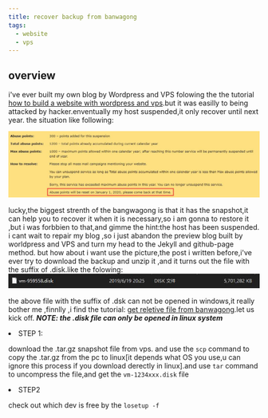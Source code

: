 ```yaml
---
title: recover backup from banwagong
tags:
  - website
  - vps
---
```

<p>
<h2> overview</h2>
i've ever built my own blog by Wordpress and VPS folowing the the tutorial <a href="https://www.seoimo.com/wordpress-vps/">how to build a website with wordpress and vps</a>.but it was easilly to being attacked by hacker.enventually my host suspended,it only recover until next year. the situation like following: </p>

![vps erro](/assets/images/vps.jpg)

lucky,the biggest strenth of the bangwagong is that it has the snapshot,it can help you to recover it when it is necessary,so i am gonna to restore it ,but i was forbbien to that,and gimme the hint:the host has been suspended. i cant wait to repair my blog ,so i just abandon the preview blog built by worldpress and VPS and turn my head  to the Jekyll and github-page method. but how about i want use the picture,the post i written before,i've ever try to download the backup and unzip it ,and it turns out 
the file with the suffix of .disk.like the folowing:
![vps_disk](/assets/images/vps_disk.jpg)

the above file with the suffix of .dsk can not be opened in windows,it really bother me ,finnlly ,i find the tutorial: <a href="https://www.hostloc.com/thread-392553-1-1.html">get reletive file from banwagong</a>.let us kick off.
***NOTE: the .disk file can only  be opened in linux system***

<li>STEP 1:</li>

download the .tar.gz snapshot file from vps. and use the `scp` command to copy the .tar.gz  from the pc to linux[it depends what OS you use,u can ignore this process if you download derectly in linux].and use `tar` command to uncompress the file,and get the `vm-1234xxx.disk` file

<li>STEP2</li>

check out which dev is free by the `losetup -f`
